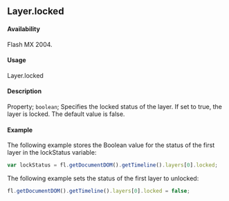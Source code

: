 ## Layer.locked

#### Availability

Flash MX 2004.

#### Usage

Layer.locked

#### Description

Property; `boolean`; Specifies the locked status of the layer. If set to true, the layer is locked. The default value is false.

#### Example

The following example stores the Boolean value for the status of the first layer in the lockStatus variable:

```javascript
var lockStatus = fl.getDocumentDOM().getTimeline().layers[0].locked;
```

The following example sets the status of the first layer to unlocked:

```javascript
fl.getDocumentDOM().getTimeline().layers[0].locked = false;
```
